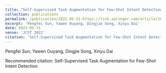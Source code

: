 ```yaml
---
title: "Self-Supervised Task Augmentation for Few-Shot Intent Detection"
collection: publications
permalink: /publication/2022-05-31-https://link.springer.com/article/10.1007/s11390-022-2029-5
excerpt: 'Pengfei Sun, Yawen Ouyang, Dingjie Song, Xinyu Dai'
date: 2022-05-31
venue: 'JCST 2022'
citation: 'Self-Supervised Task Augmentation for Few-Shot Intent Detection'
---
```

Pengfei Sun, Yawen Ouyang, Dingjie Song, Xinyu Dai

Recommended citation: Self-Supervised Task Augmentation for Few-Shot Intent Detection